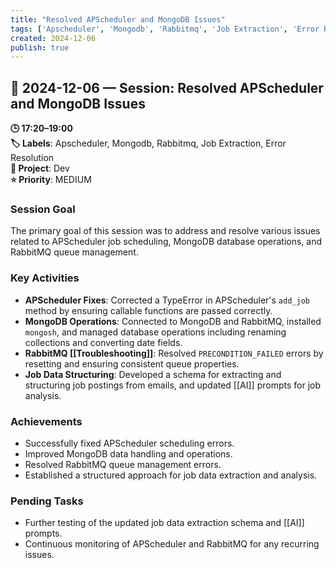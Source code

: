 ```yaml
---
title: "Resolved APScheduler and MongoDB Issues"
tags: ['Apscheduler', 'Mongodb', 'Rabbitmq', 'Job Extraction', 'Error Resolution']
created: 2024-12-06
publish: true
---
```


## 📅 2024-12-06 — Session: Resolved APScheduler and MongoDB Issues

**🕒 17:20–19:00**  
**🏷️ Labels**: Apscheduler, Mongodb, Rabbitmq, Job Extraction, Error Resolution  
**📂 Project**: Dev  
**⭐ Priority**: MEDIUM  


### Session Goal
The primary goal of this session was to address and resolve various issues related to APScheduler job scheduling, MongoDB database operations, and RabbitMQ queue management.

### Key Activities
- **APScheduler Fixes**: Corrected a TypeError in APScheduler's `add_job` method by ensuring callable functions are passed correctly.
- **MongoDB Operations**: Connected to MongoDB and RabbitMQ, installed `mongosh`, and managed database operations including renaming collections and converting date fields.
- **RabbitMQ [[Troubleshooting]]**: Resolved `PRECONDITION_FAILED` errors by resetting and ensuring consistent queue properties.
- **Job Data Structuring**: Developed a schema for extracting and structuring job postings from emails, and updated [[AI]] prompts for job analysis.

### Achievements
- Successfully fixed APScheduler scheduling errors.
- Improved MongoDB data handling and operations.
- Resolved RabbitMQ queue management errors.
- Established a structured approach for job data extraction and analysis.

### Pending Tasks
- Further testing of the updated job data extraction schema and [[AI]] prompts.
- Continuous monitoring of APScheduler and RabbitMQ for any recurring issues.
